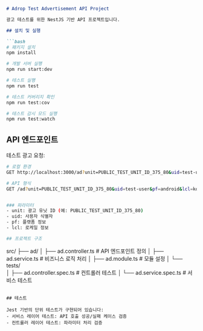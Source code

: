 ```markdown
# Adrop Test Advertisement API Project

광고 테스트를 위한 NestJS 기반 API 프로젝트입니다.

## 설치 및 실행

```bash
# 패키지 설치
npm install

# 개발 서버 실행
npm run start:dev

# 테스트 실행
npm run test

# 테스트 커버리지 확인
npm run test:cov

# 테스트 감시 모드 실행
npm run test:watch
```

## API 엔드포인트

테스트 광고 요청:
```bash
# 로컬 환경
GET http://localhost:3000/ad?unit=PUBLIC_TEST_UNIT_ID_375_80&uid=test-user&pf=android&lcl=ko-KR

# API 형식
GET /ad?unit=PUBLIC_TEST_UNIT_ID_375_80&uid=test-user&pf=android&lcl=ko-KR


### 파라미터
- unit: 광고 유닛 ID (예: PUBLIC_TEST_UNIT_ID_375_80)
- uid: 사용자 식별자
- pf: 플랫폼 정보
- lcl: 로케일 정보

## 프로젝트 구조

```
src/
├── ad/
│   ├── ad.controller.ts     # API 엔드포인트 정의
│   ├── ad.service.ts        # 비즈니스 로직 처리
│   ├── ad.module.ts         # 모듈 설정
│   └── tests/              
│       ├── ad.controller.spec.ts  # 컨트롤러 테스트
│       └── ad.service.spec.ts     # 서비스 테스트
```

## 테스트

Jest 기반의 단위 테스트가 구현되어 있습니다:
- 서비스 레이어 테스트: API 호출 성공/실패 케이스 검증
- 컨트롤러 레이어 테스트: 파라미터 처리 검증
